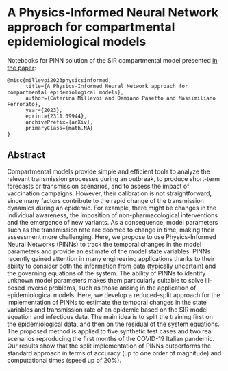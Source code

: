 # A Physics-Informed Neural Network approach for compartmental epidemiological models

Notebooks for PINN solution of the SIR compartmental model presented [in the paper](https://arxiv.org/abs/2311.09944):

```
@misc{millevoi2023physicsinformed,
      title={A Physics-Informed Neural Network approach for compartmental epidemiological models}, 
      author={Caterina Millevoi and Damiano Pasetto and Massimiliano Ferronato},
      year={2023},
      eprint={2311.09944},
      archivePrefix={arXiv},
      primaryClass={math.NA}
}
```

## Abstract
Compartmental models provide simple and efficient tools to analyze the relevant transmission processes during an outbreak, to produce short-term forecasts or transmission scenarios, and to assess the impact of vaccination campaigns. However, their calibration is not straightforward, since many factors contribute to the rapid change of the transmission dynamics during an epidemic. For example, there might be changes in the individual awareness, the imposition of non-pharmacological interventions and the emergence of new variants. As a consequence, model parameters such as the transmission rate are doomed to change in time, making their assessment more challenging. Here, we propose to use Physics-Informed Neural Networks (PINNs) to track the temporal changes in the model parameters and provide an estimate of the model state variables. 
PINNs recently gained attention in many engineering applications thanks to their ability to consider both the information from data (typically uncertain) and the governing equations of the system. The ability of PINNs to identify unknown model parameters makes them particularly suitable to solve ill-posed inverse problems, such as those arising in the application of epidemiological models. Here, we develop a reduced-split approach for the implementation of PINNs to estimate the temporal changes in the state variables and transmission rate of an epidemic based on the SIR model equation and infectious data. The main idea is to split the training first on the epidemiological data, and then on the residual of the system equations. The proposed method is applied to five synthetic test cases and two real scenarios reproducing the first months of the COVID-19 Italian pandemic. Our results show that the split implementation of PINNs outperforms the standard approach in terms of accuracy (up to one order of magnitude) and computational times (speed up of 20\%).  

